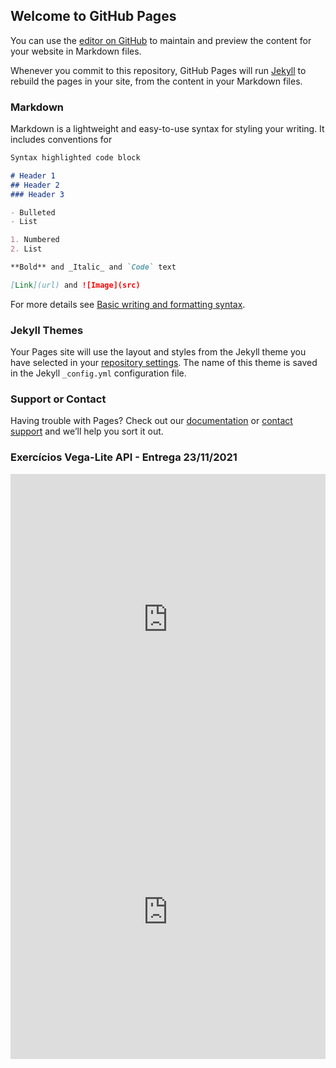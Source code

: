 ## Welcome to GitHub Pages

You can use the [editor on GitHub](https://github.com/dnfeijo/datavis-course/edit/gh-pages/index.md) to maintain and preview the content for your website in Markdown files.

Whenever you commit to this repository, GitHub Pages will run [Jekyll](https://jekyllrb.com/) to rebuild the pages in your site, from the content in your Markdown files.

### Markdown

Markdown is a lightweight and easy-to-use syntax for styling your writing. It includes conventions for

```markdown
Syntax highlighted code block

# Header 1
## Header 2
### Header 3

- Bulleted
- List

1. Numbered
2. List

**Bold** and _Italic_ and `Code` text

[Link](url) and ![Image](src)
```

For more details see [Basic writing and formatting syntax](https://docs.github.com/en/github/writing-on-github/getting-started-with-writing-and-formatting-on-github/basic-writing-and-formatting-syntax).

### Jekyll Themes

Your Pages site will use the layout and styles from the Jekyll theme you have selected in your [repository settings](https://github.com/dnfeijo/datavis-course/settings/pages). The name of this theme is saved in the Jekyll `_config.yml` configuration file.

### Support or Contact

Having trouble with Pages? Check out our [documentation](https://docs.github.com/categories/github-pages-basics/) or [contact support](https://support.github.com/contact) and we’ll help you sort it out.

### Exercícios Vega-Lite API - Entrega 23/11/2021

<iframe width="100%" height="465" frameborder="0"
  src="https://observablehq.com/embed/@dnfeijo/vega-lite-api-exercicios?cells=ex1"></iframe>
  
<iframe width="100%" height="471" frameborder="0"
  src="https://observablehq.com/embed/@dnfeijo/vega-lite-api-exercicios?cells=ex2"></iframe>
